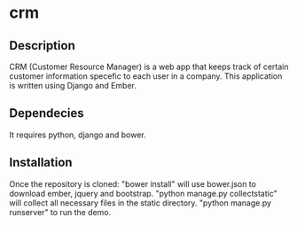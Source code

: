 # crm
## Description
CRM (Customer Resource Manager) is a web app that keeps track of certain
customer information specefic to each user in a company.
This application is written using Django and Ember.
## Dependecies
It requires python, django and bower.
## Installation
Once the repository is cloned:
"bower install" will use bower.json to download ember, jquery and bootstrap.
"python manage.py collectstatic" will collect all necessary files in the static
directory.
"python manage.py runserver" to run the demo.
